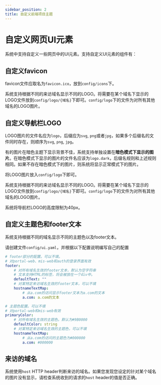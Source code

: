 ```yaml
---
sidebar_position: 2
title: 自定义前端项目主题
---
```


# 自定义网页UI元素

系统中支持自定义一些网页中的UI元素。支持自定义UI元素的组件有：

## 自定义favicon

favicon文件应取名为`favicon.ico`，放到`config/icons`下。

系统支持根据不同的来访域名显示不同的LOGO。将需要在某个域名下显示的LOGO文件放到`config/logo/{域名}`下即可。`config/logo`下的文件为对所有其他域名的LOGO图片。

## 自定义导航栏LOGO

LOGO图片的文件名应为`logo`，后缀应为`svg`, `png`或者`jpg`，如果多个后缀名的文件同时存在，则顺序为`svg`, `png`, `jpg`。

有的图片在暗色主题下显示背景不佳，系统支持单独设置在**暗色模式下显示的图片**。在暗色模式下显示的图片的文件名应该为`logo.dark`，后缀名规则和上述规则相同。如果不存在暗色模式下的图片，则系统将显示正常模式下的图片。

将LOGO图片放入`config/logo`下即可。

系统支持根据不同的来访域名显示不同的LOGO。将需要在某个域名下显示的LOGO文件放到`config/logo/{域名}`下即可。`config/logo`下的文件为对所有其他域名的LOGO图片。

系统将导航栏LOGO的高度限制为40px。

## 自定义主题色和footer文本

系统支持根据不同的域名显示不同的主题色以及footer文本。

请创建文件`config/ui.yaml`，并根据以下配置说明编写自己的配置

```yaml title="config/ui.yaml"
# footer部分的配置。可以不填。
# 对portal-web、mis-web和auth的登录界面有效
footer:
    # 对所有域名生效的footer文本，默认为空字符串
    # 文本支持HTML的标签，将会被放在一个div中。
    defaultText: ""
    # 对某特定来访域名生效的footer文本，可以不填
    hostnameTextMap: 
        # 从a.com的访问显示footer文本为a.com的文本
        a.com: a.com的文本

# 主题色配置。可以不填
# 对portal-web和mis-web有效
primaryColor:
    # 对所有域名生效的主题色。默认为#9B0000
    defaultColor: string
    # 对某特定来访域名生效的主题色，可以不填
    hostnameTextMap: 
        # 从a.com的访问的主题色为#000000
        a.com: #000000
```


## 来访的域名

系统使用`host` HTTP header判断来访的域名。如果您发现您设定的针对某个域名的图片没有显示，请检查系统收到的请求的`host` header的值是否正确。



